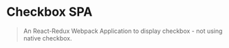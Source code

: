 # Checkbox SPA
> An React-Redux Webpack Application to display checkbox - not using native checkbox.

